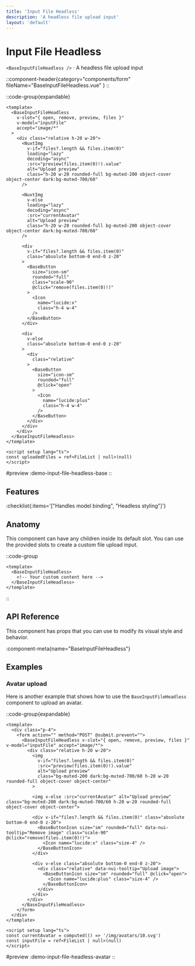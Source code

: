 ```yaml
---
title: 'Input File Headless'
description: 'A headless file upload input'
layout: 'default'
---
```


# Input File Headless

`<BaseInputFileHeadless />` · A headless file upload input

::component-header{category="components/form" fileName="BaseInputFileHeadless.vue" }
::

::code-group{expandable}
```vue [DemoInputFileHeadlessBase.vue]
<template>
  <BaseInputFileHeadless
    v-slot="{ open, remove, preview, files }"
    v-model="inputFile"
    accept="image/*"
  >
    <div class="relative h-20 w-20">
      <NuxtImg
        v-if="files?.length && files.item(0)"
        loading="lazy"
        decoding="async"
        :src="preview(files.item(0)!).value"
        alt="Upload preview"
        class="h-20 w-20 rounded-full bg-muted-200 object-cover object-center dark:bg-muted-700/60"
      />

      <NuxtImg
        v-else
        loading="lazy"
        decoding="async"
        :src="currentAvatar"
        alt="Upload preview"
        class="h-20 w-20 rounded-full bg-muted-200 object-cover object-center dark:bg-muted-700/60"
      />

      <div
        v-if="files?.length && files.item(0)"
        class="absolute bottom-0 end-0 z-20"
      >
        <BaseButton
          size="icon-sm"
          rounded="full"
          class="scale-90"
          @click="remove(files.item(0)!)"
        >
          <Icon
            name="lucide:x"
            class="h-4 w-4"
          />
        </BaseButton>
      </div>

      <div
        v-else
        class="absolute bottom-0 end-0 z-20"
      >
        <div
          class="relative"
        >
          <BaseButton
            size="icon-sm"
            rounded="full"
            @click="open"
          >
            <Icon
              name="lucide:plus"
              class="h-4 w-4"
            />
          </BaseButton>
        </div>
      </div>
    </div>
  </BaseInputFileHeadless>
</template>

<script setup lang="ts">
const uploadedFiles = ref<FileList | null>(null)
</script>
```

#preview
:demo-input-file-headless-base
::

## Features

:checklist{:items='["Handles model binding", "Headless styling"]'}

## Anatomy
This component can have any children inside its default slot. You can use the provided slots to create a custom file upload input.

::code-group

```vue [BaseInputFileHeadless]
<template>
  <BaseInputFileHeadless>
    <!-- Your custom content here -->
  </BaseInputFileHeadless>
</template>
```

::

## API Reference

This component has props that you can use to modify its visual style and behavior.

:component-meta{name="BaseInputFileHeadless"}

## Examples

### Avatar upload

Here is another example that shows how to use the `BaseInputFileHeadless` component to upload an avatar.

::code-group{expandable}

```vue [DemoInputFileHeadlessAvatar.vue]
<template>
  <div class="p-4">
    <form action="" method="POST" @submit.prevent="">
      <BaseInputFileHeadless v-slot="{ open, remove, preview, files }" v-model="inputFile" accept="image/*">
        <div class="relative h-20 w-20">
          <img
            v-if="files?.length && files.item(0)"
            :src="preview(files.item(0)!).value"
            alt="Upload preview"
            class="bg-muted-200 dark:bg-muted-700/60 h-20 w-20 rounded-full object-cover object-center"
          >

          <img v-else :src="currentAvatar" alt="Upload preview" class="bg-muted-200 dark:bg-muted-700/60 h-20 w-20 rounded-full object-cover object-center">

          <div v-if="files?.length && files.item(0)" class="absolute bottom-0 end-0 z-20">
            <BaseButtonIcon size="sm" rounded="full" data-nui-tooltip="Remove image" class="scale-90" @click="remove(files.item(0)!)">
              <Icon name="lucide:x" class="size-4" />
            </BaseButtonIcon>
          </div>

          <div v-else class="absolute bottom-0 end-0 z-20">
            <div class="relative" data-nui-tooltip="Upload image">
              <BaseButtonIcon size="sm" rounded="full" @click="open">
                <Icon name="lucide:plus" class="size-4" />
              </BaseButtonIcon>
            </div>
          </div>
        </div>
      </BaseInputFileHeadless>
    </form>
  </div>
</template>

<script setup lang="ts">
const currentAvatar = computed(() => '/img/avatars/10.svg')
const inputFile = ref<FileList | null>(null)
</script>
```

#preview
:demo-input-file-headless-avatar
::
